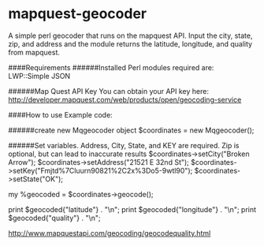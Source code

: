mapquest-geocoder
=================

A simple perl geocoder that runs on the mapquest API. Input the city, state, zip, and address and the module returns the latitude, longitude, and quality from mapquest.

####Requirements
######Installed Perl modules required are:
LWP::Simple
JSON

######Map Quest API Key
You can obtain your API key here: http://developer.mapquest.com/web/products/open/geocoding-service


####How to use
Example code:

######create new Mqgeocoder object
$coordinates = new Mqgeocoder();

######Set variables. Address, City, State, and KEY are required. Zip is optional, but can lead to inaccurate results
$coordinates->setCity("Broken Arrow");
$coordinates->setAddress("21521 E 32nd St");
$coordinates->setKey("Fmjtd%7Cluurn90821%2C2x%3Do5-9wtl90");
$coordinates->setState("OK");

my %geocoded = $coordinates->geocode();

print $geocoded{"latitude"} . "\n";
print $geocoded{"longitude"} . "\n";
print $geocoded{"quality"} . "\n";


http://www.mapquestapi.com/geocoding/geocodequality.html
